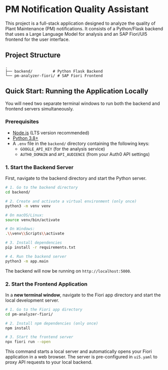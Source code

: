 # PM Notification Quality Assistant

This project is a full-stack application designed to analyze the quality of Plant Maintenance (PM) notifications. It consists of a Python/Flask backend that uses a Large Language Model for analysis and an SAP Fiori/UI5 frontend for the user interface.

## Project Structure

```
.
├── backend/         # Python Flask Backend
└── pm-analyzer-fiori/ # SAP Fiori Frontend
```

## Quick Start: Running the Application Locally

You will need two separate terminal windows to run both the backend and frontend servers simultaneously.

### Prerequisites

- [Node.js](https://nodejs.org/) (LTS version recommended)
- [Python 3.8+](https://www.python.org/)
- A `.env` file in the `backend/` directory containing the following keys:
  - `GOOGLE_API_KEY` (for the analysis service)
  - `AUTH0_DOMAIN` and `API_AUDIENCE` (from your Auth0 API settings)

### 1. Start the Backend Server

First, navigate to the backend directory and start the Python server.

```bash
# 1. Go to the backend directory
cd backend/

# 2. Create and activate a virtual environment (only once)
python3 -m venv venv

# On macOS/Linux:
source venv/bin/activate

# On Windows:
.\\venv\\Scripts\\activate

# 3. Install dependencies
pip install -r requirements.txt

# 4. Run the backend server
python3 -m app.main
```
The backend will now be running on `http://localhost:5000`.

### 2. Start the Frontend Application

In a **new terminal window**, navigate to the Fiori app directory and start the local development server.

```bash
# 1. Go to the Fiori app directory
cd pm-analyzer-fiori/

# 2. Install npm dependencies (only once)
npm install

# 3. Start the frontend server
npx fiori run --open
```
This command starts a local server and automatically opens your Fiori application in a web browser. The server is pre-configured in `ui5.yaml` to proxy API requests to your local backend.